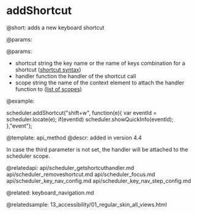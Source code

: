 addShortcut
=============


@short:
	adds a new keyboard shortcut 

@params:

@params:
- shortcut		string			the key name or the name of keys combination for a shortcut (<a href="keyboard_navigation.md#shortcutsyntax">shortcut syntax</a>)
- handler		function		the handler of the shortcut call
- scope 		string			the name of the context element to attach the handler function to (<a href="keyboard_navigation.md#scopes">list of scopes</a>)


@example:

scheduler.addShortcut("shift+w", function(e){ 
    var eventId = scheduler.locate(e); 
    if(eventId) 
        scheduler.showQuickInfo(eventId);
},"event");

@template:	api_method
@descr:
added in version 4.4

In case the third parameter is not set, the handler will be attached to the scheduler scope.

@relatedapi:
api/scheduler_getshortcuthandler.md
api/scheduler_removeshortcut.md
api/scheduler_focus.md
api/scheduler_key_nav_config.md
api/scheduler_key_nav_step_config.md

@related:
keyboard_navigation.md

@relatedsample:
13_accessibility/01_regular_skin_all_views.html